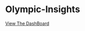 # Olympic-Insights
[View The DashBoard](https://public.tableau.com/views/olympics1_17335503433520/Summer?:language=en-US&publish=yes&:sid=&:redirect=auth&:display_count=n&:origin=viz_share_link)
